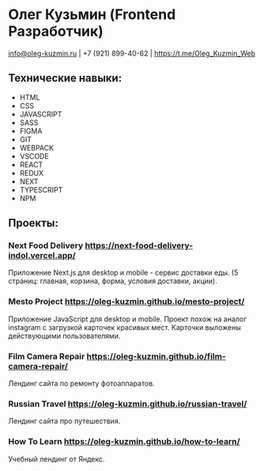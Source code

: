 # Олег Кузьмин (Frontend Разработчик)

<span>info@oleg-kuzmin.ru</span>
<span>|</span>
<span>+7 (921) 899-40-62</span>
<span>|</span>
<span>https://t.me/Oleg_Kuzmin_Web</span>

## Технические навыки:

- HTML
- CSS
- JAVASCRIPT
- SASS
- FIGMA
- GIT
- WEBPACK
- VSCODE
- REACT
- REDUX
- NEXT
- TYPESCRIPT
- NPM

## Проекты:

### Next Food Delivery https://next-food-delivery-indol.vercel.app/

Приложение Next.js для desktop и mobile - сервис доставки еды.
(5 страниц: главная, корзина, форма, условия доставки, акции).

### Mesto Project https://oleg-kuzmin.github.io/mesto-project/

Приложение JavaScript для desktop и mobile. Проект похож на аналог instagram с загрузкой карточек красивых мест. Карточки выложены действующими пользователями.

### Film Camera Repair https://oleg-kuzmin.github.io/film-camera-repair/

Лендинг сайта по ремонту фотоаппаратов.

### Russian Travel https://oleg-kuzmin.github.io/russian-travel/

Лендинг сайта про путешествия.

### How To Learn https://oleg-kuzmin.github.io/how-to-learn/

Учебный лендинг от Яндекс.
